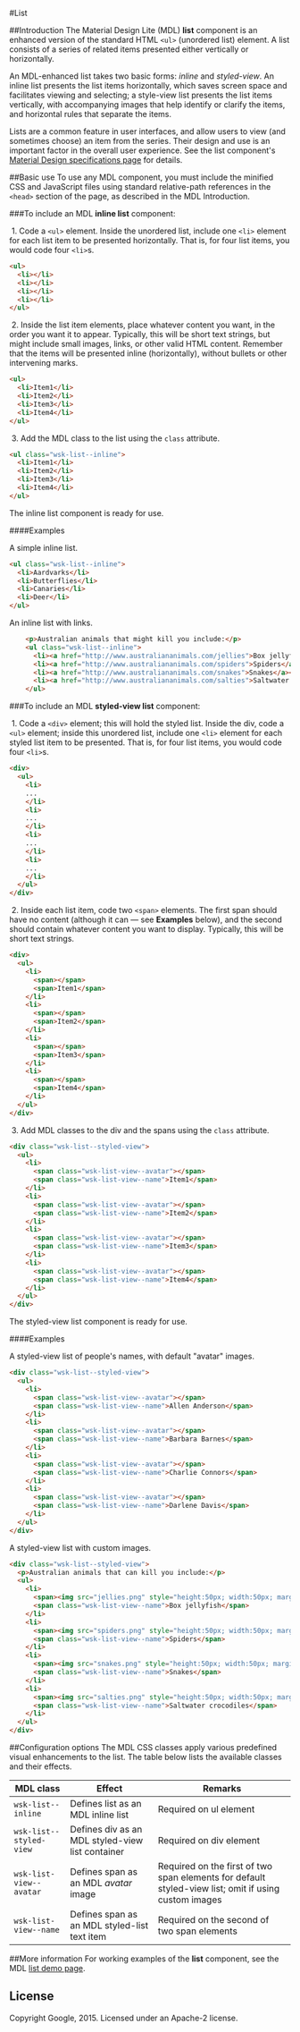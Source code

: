#List

##Introduction
The Material Design Lite (MDL) **list** component is an enhanced version of the standard HTML `<ul>` (unordered list) element. A list consists of a series of related items presented either vertically or horizontally.

An MDL-enhanced list takes two basic forms: *inline* and *styled-view*. An inline list presents the list items horizontally, which saves screen space and facilitates viewing and selecting; a style-view list presents the list items vertically, with accompanying images that help identify or clarify the items, and horizontal rules that separate the items.

Lists are a common feature in user interfaces, and allow users to view (and sometimes choose) an item from the series. Their design and use is an important factor in the overall user experience. See the list component's [Material Design specifications page](http://www.google.com/design/spec/components/lists.html) for details. 

##Basic use
To use any MDL component, you must include the minified CSS and JavaScript files using standard relative-path references in the `<head>` section of the page, as described in the MDL Introduction.

###To include an MDL **inline list** component:

&nbsp;1. Code a `<ul>` element. Inside the unordered list, include one `<li>` element for each list item to be presented horizontally. That is, for four list items, you would code four `<li>`s.
```html
<ul>
  <li></li>
  <li></li>
  <li></li>
  <li></li>
</ul>
```
&nbsp;2. Inside the list item elements, place whatever content you want, in the order you want it to appear. Typically, this will be short text strings, but might include small images, links, or other valid HTML content. Remember that the items will be presented inline (horizontally), without bullets or other intervening marks.
```html
<ul>
  <li>Item1</li>
  <li>Item2</li>
  <li>Item3</li>
  <li>Item4</li>
</ul>
```
&nbsp;3. Add the MDL class to the list using the `class` attribute.
```html
<ul class="wsk-list--inline">
  <li>Item1</li>
  <li>Item2</li>
  <li>Item3</li>
  <li>Item4</li>
</ul>
```

The inline list component is ready for use.

####Examples

A simple inline list.

```html
<ul class="wsk-list--inline">
  <li>Aardvarks</li>
  <li>Butterflies</li>
  <li>Canaries</li>
  <li>Deer</li>
</ul>
```

An inline list with links.

```html
    <p>Australian animals that might kill you include:</p>
    <ul class="wsk-list--inline">
      <li><a href="http://www.australiananimals.com/jellies">Box jellyfish</a></li>
      <li><a href="http://www.australiananimals.com/spiders">Spiders</a></li>
      <li><a href="http://www.australiananimals.com/snakes">Snakes</a></li>
      <li><a href="http://www.australiananimals.com/salties">Saltwater crocodiles</a></li>
    </ul>
```

###To include an MDL **styled-view list** component:

&nbsp;1. Code a `<div>` element; this will hold the styled list. Inside the div, code a `<ul>` element; inside this unordered list, include one `<li>` element for each styled list item to be presented. That is, for four list items, you would code four `<li>`s.
```html
<div>
  <ul>
    <li>
    ...
    </li>
    <li>
    ...
    </li>
    <li>
    ...
    </li>
    <li>
    ...
    </li>
  </ul>
</div>
```
&nbsp;2. Inside each list item, code two `<span>` elements. The first span should have no content (although it can &mdash; see **Examples** below), and the second should contain whatever content you want to display. Typically, this will be short text strings.
```html
<div>
  <ul>
    <li>
      <span></span>
      <span>Item1</span>
    </li>
    <li>
      <span></span>
      <span>Item2</span>
    </li>
    <li>
      <span></span>
      <span>Item3</span>
    </li>
    <li>
      <span></span>
      <span>Item4</span>
    </li>
  </ul>
</div>
```
&nbsp;3. Add MDL classes to the div and the spans using the `class` attribute.
```html
<div class="wsk-list--styled-view">
  <ul>
    <li>
      <span class="wsk-list-view--avatar"></span>
      <span class="wsk-list-view--name">Item1</span>
    </li>
    <li>
      <span class="wsk-list-view--avatar"></span>
      <span class="wsk-list-view--name">Item2</span>
    </li>
    <li>
      <span class="wsk-list-view--avatar"></span>
      <span class="wsk-list-view--name">Item3</span>
    </li>
    <li>
      <span class="wsk-list-view--avatar"></span>
      <span class="wsk-list-view--name">Item4</span>
    </li>
  </ul>
</div>
```

The styled-view list component is ready for use.

####Examples

A styled-view list of people's names, with default "avatar" images.

```html
<div class="wsk-list--styled-view">
  <ul>
    <li>
      <span class="wsk-list-view--avatar"></span>
      <span class="wsk-list-view--name">Allen Anderson</span>
    </li>
    <li>
      <span class="wsk-list-view--avatar"></span>
      <span class="wsk-list-view--name">Barbara Barnes</span>
    </li>
    <li>
      <span class="wsk-list-view--avatar"></span>
      <span class="wsk-list-view--name">Charlie Connors</span>
    </li>
    <li>
      <span class="wsk-list-view--avatar"></span>
      <span class="wsk-list-view--name">Darlene Davis</span>
    </li>
  </ul>
</div>
```

A styled-view list with custom images.

```html
<div class="wsk-list--styled-view">
  <p>Australian animals that can kill you include:</p>  
  <ul>
    <li>
      <span><img src="jellies.png" style="height:50px; width:50px; margin:10px 15px;" /></span>
      <span class="wsk-list-view--name">Box jellyfish</span>
    </li>
    <li>
      <span><img src="spiders.png" style="height:50px; width:50px; margin:10px 15px;" /></span>
      <span class="wsk-list-view--name">Spiders</span>
    </li>
    <li>
      <span><img src="snakes.png" style="height:50px; width:50px; margin:10px 15px;" /></span>
      <span class="wsk-list-view--name">Snakes</span>
    </li>
    <li>
      <span><img src="salties.png" style="height:50px; width:50px; margin:10px 15px;" /></span>
      <span class="wsk-list-view--name">Saltwater crocodiles</span>
    </li>
  </ul>
</div>
```

##Configuration options
The MDL CSS classes apply various predefined visual enhancements to the list. The table below lists the available classes and their effects.

| MDL class | Effect | Remarks |
|-----------|--------|---------|
| `wsk-list--inline` | Defines list as an MDL inline list | Required on ul element |
| `wsk-list--styled-view` | Defines div as an MDL styled-view list container | Required on div element|
| `wsk-list-view--avatar` | Defines span as an MDL *avatar* image | Required on the first of two span elements for default styled-view list; omit if using custom images |
| `wsk-list-view--name` | Defines span as an MDL styled-list text item | Required on the second of two span elements |

##More information
For working examples of the **list** component, see the MDL [list demo page](www.github.com/google/material-design-lite/src/lists/demo.html).

## License

Copyright Google, 2015. Licensed under an Apache-2 license.

